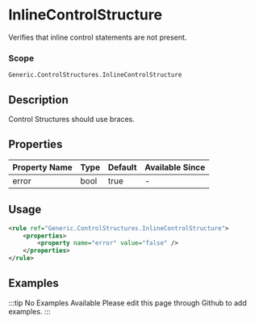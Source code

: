 # InlineControlStructure

Verifies that inline control statements are not present.

### Scope

`Generic.ControlStructures.InlineControlStructure`

## Description

Control Structures should use braces.

## Properties

| Property Name | Type | Default | Available Since |
| ------------- | ---- | ------- | --------------- |
| error         | bool | true    | -               |

## Usage

```xml
<rule ref="Generic.ControlStructures.InlineControlStructure">
    <properties>
        <property name="error" value="false" />
    </properties>
</rule>
```

## Examples

:::tip No Examples Available
Please edit this page through Github to add examples.
:::